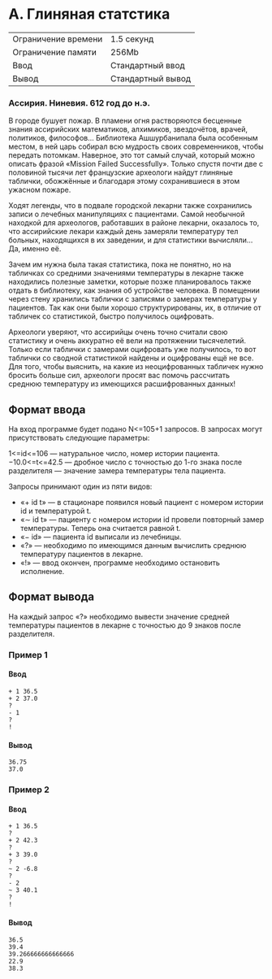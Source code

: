 # А. Глиняная статстика
|   |   |
|---|---|
| Ограничение времени | 1.5 секунд  |
| Ограничение памяти  | 256Mb |
| Ввод  | Стандартный ввод  |
| Вывод  | Стандартный вывод  |


### Ассирия. Ниневия. 612 год до н.э.

В городе бушует пожар. В пламени огня растворяются бесценные знания ассирийских математиков, алхимиков, звездочётов, врачей, политиков, философов... Библиотека Ашшурбанипала была особенным местом, в ней царь собирал всю мудрость своих современников, чтобы передать потомкам. Наверное, это тот самый случай, который можно описать фразой «Mission Failed Successfully». Только спустя почти две с половиной тысячи лет французские археологи найдут глиняные таблички, обожжённые и благодаря этому сохранившиеся в этом ужасном пожаре.

Ходят легенды, что в подвале городской лекарни также сохранились записи о лечебных манипуляциях с пациентами. Самой необычной находкой для археологов, работавших в районе лекарни, оказалось то, что ассирийские лекари каждый день замеряли температуру тел больных, находящихся в их заведении, и для статистики вычисляли... Да, именно её.

Зачем им нужна была такая статистика, пока не понятно, но на табличках со средними значениями температуры в лекарне также находились полезные заметки, которые позже планировалось также отдать в библиотеку, как знания об устройстве человека. В помещении через стену хранились таблички с записями о замерах температуры у пациентов. Так как они были хорошо структурированы, их, в отличие от табличек со статистикой, быстро получилось оцифровать.

Археологи уверяют, что ассирийцы очень точно считали свою статистику и очень аккуратно её вели на протяжении тысячелетий. Только если таблички с замерами оцифровать уже получилось, то вот таблички со сводной статистикой найдены и оцифрованы ещё не все. Для того, чтобы выяснить, на какие из неоцифрованных табличек нужно бросить больше сил, археологи просят вас помочь рассчитать среднюю температуру из имеющихся расшифрованных данных!

## Формат ввода

На вход программе будет подано 
N<=105+1 запросов.
В запросах могут присутствовать следующие параметры:

1<=id<=106 — натуральное число, номер истории пациента.
−10.0<=t<=42.5 — дробное число с точностью до 1-го знака после разделителя — значение замера температуры тела пациента.

Запросы принимают один из пяти видов:

- «+ id t» — в стационаре появился новый пациент с номером истории id и температурой t.
- «∼ id t» — пациенту с номером истории id провели повторный замер температуры. Теперь она считается равной t.
- «− id» — пациента id выписали из лечебницы.
- «?» — необходимо по имеющимся данным вычислить среднюю температуру пациентов в лекарне.
- «!» — ввод окончен, программе необходимо остановить исполнение.

## Формат вывода
На каждый запрос «?» необходимо вывести значение средней температуры пациентов в лекарне с точностью до 9 знаков после разделителя.

### Пример 1

#### Ввод
```
+ 1 36.5
+ 2 37.0
?
- 1
?
!
```
#### Вывод
```
36.75
37.0
```
### Пример 2

#### Ввод
```
+ 1 36.5
?
+ 2 42.3
?
+ 3 39.0
?
~ 2 -6.8
?
- 2
~ 3 40.1
?
!
```
#### Вывод
```
36.5
39.4
39.266666666666666
22.9
38.3
```